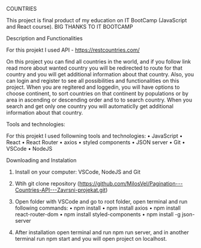 COUNTRIES

This project is final product of my education on IT BootCamp (JavaScript and React course).
BIG THANKS TO IT BOOTCAMP

Description and Functionalities

For this projekt I used API - https://restcountries.com/

On this project you can find all countries in the world, and if you follow link read more about wanted country you will be redirected to route for that country and you will get additional information about that country.
Also, you can login and register to see all possibilities and functionalities on this project. When you are regitered and loggedin, you will have options to choose continent, to sort countries on that continent by populations or by area in ascending or descending order and to to search country. When you search and get only one country you will automaticlly get additional information about that country.

Tools and technologies:

For this projekt I used followning tools and technologies:
• JavaScript
• React
• React Router
• axios
• styled components
• JSON server
• Git
• VSCode
• NodeJS

Downloading and Instalation

1. Install on your computer: VSCode, NodeJS and Git

2. Wtih git clone repository (https://github.com/MilosVel/Pagination---Countries-API---Zavrsni-projekat.git)

3. Open folder with VSCode and go to root folder, open terminal and run following commands:
   • npm install
   • npm install axios
   • npm install react-router-dom
   • npm install styled-components
   • npm install -g json-server

4. After installation open terminal and run npm run server, and in another terminal run npm start and you will open project on localhost.

